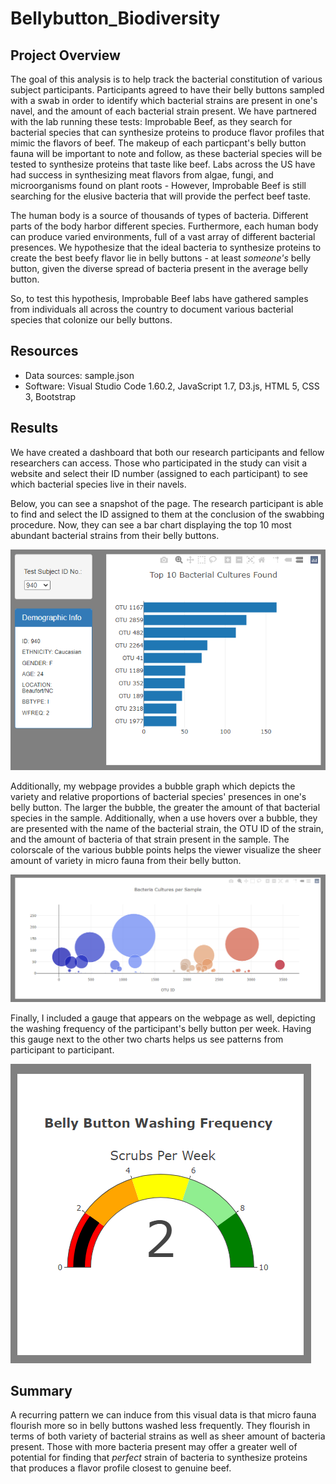 # Bellybutton_Biodiversity

## Project Overview
The goal of this analysis is to help track the bacterial constitution of various subject participants. Participants agreed to have their belly buttons sampled with a swab in order to identify which bacterial strains are present in one's navel, and the amount of each bacterial strain present. We have partnered with the lab running these tests: Improbable Beef, as they search for bacterial species that can synthesize proteins to produce flavor profiles that mimic the flavors of beef. The makeup of each particpant's belly button fauna will be important to note and follow, as these bacterial species will be tested to synthesize proteins that taste like beef. Labs across the US have had success in synthesizing meat flavors from algae, fungi, and microorganisms found on plant roots - However, Improbable Beef is still searching for the elusive bacteria that will provide the perfect beef taste.

The human body is a source of thousands of types of bacteria. Different parts of the body harbor different species. Furthermore, each human body can produce varied environments, full of a vast array of different bacterial presences. We hypothesize that the ideal bacteria to synthesize proteins to create the best beefy flavor lie in belly buttons - at least *someone's* belly button, given the diverse spread of bacteria present in the average belly button.

So, to test this hypothesis, Improbable Beef labs have gathered samples from individuals all across the country to document various bacterial species that colonize our belly buttons.

## Resources
- Data sources: sample.json
- Software: Visual Studio Code 1.60.2, JavaScript 1.7, D3.js, HTML 5, CSS 3, Bootstrap

## Results
We have created a dashboard that both our research participants and fellow researchers can access. Those who participated in the study can visit a website and select their ID number (assigned to each participant) to see which bacterial species live in their navels.

Below, you can see a snapshot of the page. The research participant is able to find and select the ID assigned to them at the conclusion of the swabbing procedure. Now, they can see a bar chart displaying the top 10 most abundant bacterial strains from their belly buttons.

![ID Dropdown and Bar Chart](Resources/Top_10_Bacterial_Presences.png)

Additionally, my webpage provides a bubble graph which depicts the variety and relative proportions of bacterial species' presences in one's belly button. The larger the bubble, the greater the amount of that bacterial species in the sample. Additionally, when a use hovers over a bubble, they are presented with the name of the bacterial strain, the OTU ID of the strain, and the amount of bacteria of that strain present in the sample. The colorscale of the various bubble points helps the viewer visualize the sheer amount of variety in micro fauna from their belly button. 

![Bubble Chart](Resources/Bacteria_Cultures_Per_Sample.png)

Finally, I included a gauge that appears on the webpage as well, depicting the washing frequency of the participant's belly button per week. Having this gauge next to the other two charts helps us see patterns from participant to participant. 

![Gauge](Resources/Wash_Freq_Gauge.png)

## Summary
A recurring pattern we can induce from this visual data is that micro fauna flourish more so in belly buttons washed less frequently. They flourish in terms of both variety of bacterial strains as well as sheer amount of bacteria present. Those with more bacteria present may offer a greater well of potential for finding that *perfect* strain of bacteria to synthesize proteins that produces a flavor profile closest to genuine beef.